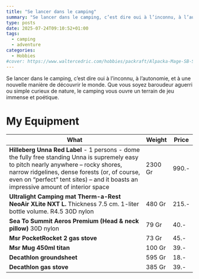 ```yaml
---
title: "Se lancer dans le camping"
summary: "Se lancer dans le camping, c’est dire oui à l’inconnu, à l’autonomie, et à une nouvelle manière de découvrir le monde. Que vous soyez baroudeur aguerri ou simple curieux de nature, le camping vous ouvre un terrain de jeu immense et poétique."
type: posts
date: 2025-07-24T09:10:52+01:00
tags:
  - camping
  - adventure
categories:
  - Hobbies
#cover: https://www.waltercedric.com/hobbies/packraft/Alpacka-Mage-SB-Solstice-2025.webp
---
```


Se lancer dans le camping, c’est dire oui à l’inconnu, à l’autonomie, et à une nouvelle manière de découvrir le monde. Que vous soyez baroudeur aguerri ou simple curieux de nature, le camping vous ouvre un terrain de jeu immense et poétique.

# My Equipment

| **What**                   | **Weight**                                  | **Price**                                 |
|----------------------------|---------------------------------------------|-------------------------------------------|
| **Hilleberg Unna Red Label** - 1 persons - dome  the fully free standing Unna is supremely easy to pitch nearly anywhere – rocky shores, narrow ridgelines, dense forests (or, of course, even on “perfect” tent sites) – and it boasts an impressive amount of interior space                | 2300 Gr           | 990.-    |
| **Ultralight Camping mat Therm-a-Rest NeoAir XLite NXT L.** Thickness 7.5 cm. 1-liter bottle volume. R4.5 30D nylon | 480 Gr           | 215.-    |
| **Sea To Summit Aeros Premium (Head & neck pillow)**  30D nylon | 79 Gr           | 40.-    |
| **Msr PocketRocket 2 gas stove**        | 73 Gr            | 45.-    |
| **Msr Mug 450ml titan**                 | 100 Gr           | 39.-    |
| **Decathlon groundsheet**               | 595 Gr           | 18.-    |
| **Decathlon gas stove**                 | 385 Gr           | 39.-    |
